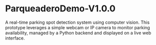 # ParqueaderoDemo-V1.0.0
A real-time parking spot detection system using computer vision. This prototype leverages a simple webcam or IP camera to monitor parking availability, managed by a Python backend and displayed on a live web interface.
